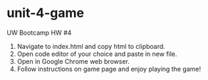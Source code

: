 # unit-4-game

UW Bootcamp HW #4
1) Navigate to index.html and copy html to clipboard.
2) Open code editor of your choice and paste in new file.
3) Open in Google Chrome web browser.
4) Follow instructions on game page and enjoy playing the game!